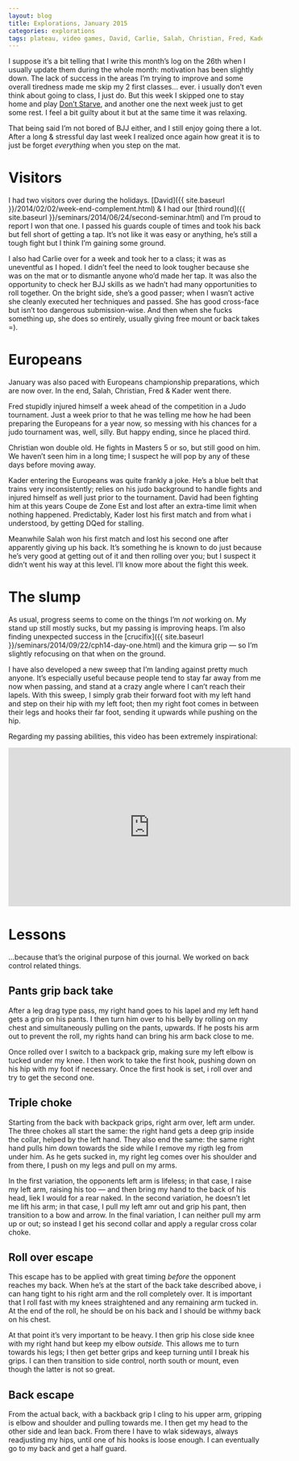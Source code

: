 ```yaml
---
layout: blog
title: Explorations, January 2015
categories: explorations
tags: plateau, video games, David, Carlie, Salah, Christian, Fred, Kadern stand up, kimura, europeans, ibjjf, back control, choke, bow and arrow, escapes
---
```

I suppose it’s a bit telling that I write this month’s log on the 26th when I usually update them during the whole month: motivation has been slightly down. The lack of success in the areas I’m trying to improve and some overall tiredness made me skip my 2 first classes… ever. i usually don’t even think about going to class, I just do. But this week I skipped one to stay home and play [Don’t Starve](http://www.dontstarvegame.com/), and another one the next week just to get some rest. I feel a bit guilty about it but at the same time it was relaxing.

That being said I’m not bored of BJJ either, and I still enjoy going there a lot. After a long & stressful day last week I realized once again how great it is to just be forget _everything_ when you step on the mat.

# Visitors

I had two visitors over during the holidays. [David]({{ site.baseurl }}/2014/02/02/week-end-complement.html) & I had our [third round]({{ site.baseurl }}/seminars/2014/06/24/second-seminar.html) and I’m proud to report I won that one. I passed his guards couple of times and took his back but fell short of getting a tap. It’s not like it was easy or anything, he’s still a tough fight but I think I’m gaining some ground.

I also had Carlie over for a week and took her to a class; it was as uneventful as I hoped. I didn’t feel the need to look tougher because she was on the mat or to dismantle anyone who’d made her tap. It was also the opportunity to check her BJJ skills as we hadn’t had many opportunities to roll together. On the bright side, she’s a good passer; when I wasn’t active she cleanly executed her techniques and passed. She has  good cross-face but isn’t too dangerous submission-wise. And then when she fucks something up, she does so entirely, usually giving free mount or back takes =).

# Europeans

January was also paced with Europeans championship preparations, which are now over. In the end, Salah, Christian, Fred & Kader went there.

Fred stupidly injured himself a week ahead of the competition in a Judo tournament. Just a week prior to that he was telling me how he had been preparing the Europeans for a year now, so messing with his chances for a judo tournament was, well, silly. But happy ending, since he placed third.

Christian won double old. He fights in Masters 5 or so, but still good on him. We haven’t seen him in a long time; I suspect he will pop by any of these days before moving away.

Kader entering the Europeans was quite frankly a joke. He’s a blue belt that trains very inconsistently; relies on his judo background to handle fights and injured himself as well just prior to the tournament. David had been fighting him at this years  Coupe de Zone Est and lost after an extra-time limit when nothing happened. Predictably, Kader lost his first match and from what i understood, by getting DQed for stalling.

Meanwhile Salah won his first match and lost his second one after apparently giving up his back. It’s something he is known to do just because he’s very good at getting out of it and then rolling over you; but I suspect it didn’t went his way at this level. I’ll know more about the fight this week.

# The slump

As usual, progress seems to come on the things I’m _not_ working on. My stand up still mostly sucks, but my passing is improving heaps. I’m also finding unexpected success in the [crucifix]({{ site.baseurl }}/seminars/2014/09/22/cph14-day-one.html) and the kimura grip — so I’m slightly refocusing on that when on the ground. 

I have also developed a new sweep that I’m landing against pretty much anyone. It’s especially useful because people tend to stay far away from me now when passing, and stand at a crazy angle where I can’t reach their lapels. With this sweep, I simply grab their forward foot with my left hand and step on their hip with my left foot; then my right foot comes in between their legs and hooks their far foot, sending it upwards while pushing on the hip.

Regarding my passing abilities, this video has been extremely inspirational:

<iframe width="560" height="315" src="https://www.youtube.com/embed/qMy7lKUo8aU" frameborder="0" allowfullscreen></iframe>

# Lessons

…because that’s the original purpose of this journal. We worked on back control related things.

## Pants grip back take

After a leg drag type pass, my right hand goes to his lapel and my left hand gets a grip on his pants. I then turn him over to his belly by rolling on my chest and simultaneously pulling on the pants, upwards. If he posts his arm out to prevent the roll, my rights hand can bring his arm back close to me.

Once rolled over I switch to a backpack grip, making sure my left elbow is tucked under my knee. I then work to take the first hook, pushing down on his hip with my foot if necessary. Once the first hook is set, i roll over and try to get the second one.

## Triple choke

Starting from the back with backpack grips, right arm over, left arm under. The three chokes all start the same: the right hand gets a deep grip inside the collar, helped by the left hand. They also end the same: the same right hand pulls him down towards the side while I remove my rigth leg from under him. As he gets sucked in, my right leg comes over his shoulder and from there, I push on my legs and pull on my arms.

In the first variation, the opponents left arm is lifeless; in that case, I raise my left arm, raising his too — and then bring my hand to the back of his head, liek I would for a rear naked. In the second variation, he doesn’t let me lift his arm; in that case, I pull my left amr out and grip his pant, then transition to a bow and arrow. In the final variation, I can neither pull my arm up or out; so instead I get his second collar and apply a regular cross colar choke.

## Roll over escape

This escape has to be applied with great timing _before_ the opponent reaches my back. When he’s at the start of the back take described above, i can hang tight to his right arm and the roll completely over. It is important that I roll fast with my knees straightened and any remaining arm tucked in. At the end of the roll, he should be on his back and I should be withmy back on his chest.

At that point it’s very important to be heavy. I then grip his close side knee with my right hand but keep my elbow _outside._ This allows me to turn towards his legs; I then get better grips and keep turning until I break his grips. I can then transition to side control, north south or mount, even though the latter is not so great.

## Back escape

From the actual back, with a backback grip I cling to his upper arm, gripping is elbow and shoulder and pulling towards me. I then get my head to the other side and lean back. From there I have to wlak sideways, always readjusting my hips, until one of his hooks is loose enough. I can eventually go to my back and get a half guard.